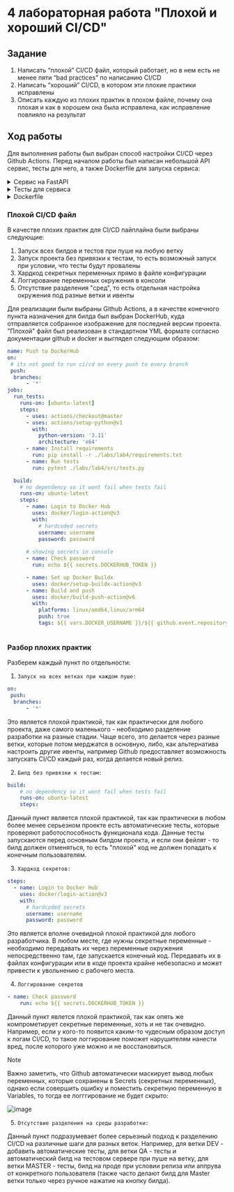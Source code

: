 # 4 лабораторная работа "Плохой и хороший CI/CD"

## Задание

1. Написать “плохой” CI/CD файл, который работает, но в нем есть не менее пяти “bad practices” по написанию CI/CD
2. Написать “хороший” CI/CD, в котором эти плохие практики исправлены
3. Описать каждую из плохих практик в плохом файле, почему она плохая и как в хорошем она была исправлена, как исправление повлияло на результат

## Ход работы

Для выполнения работы был выбран способ настройки CI/CD через Github Actions. Перед началом работы был написан небольшой API сервис, тесты для него, а также Dockerfile для запуска сервиса:

<details>

<summary>Сервис на FastAPI</summary>

```python
from fastapi import FastAPI

app = FastAPI()

@app.get("/")
async def root():
    return {"status": "ok"}
```
</details>

<details>

<summary>Тесты для сервиса</summary>

```python
from fastapi.testclient import TestClient
import pytest

from app import app

@pytest.fixture(scope="session")
def client():
    return TestClient(app)

def test_response_root(client: TestClient):
    response = client.get("/")
    assert response.status_code == 200
    assert response.json()["status"] == "ok"
```
</details>

<details>
<summary>Dockerfile</summary>

```Dockerfile
FROM python:3.11-slim

COPY labs/lab4/requirements.txt /tmp/requirements.txt
RUN pip install -r /tmp/requirements.txt

WORKDIR /app

COPY labs/lab4/src .

CMD uvicorn app:app
```
</details>

</details>

### Плохой CI/CD файл

В качестве плохих практик для CI/CD пайплайна были выбраны следующие:

1. Запуск всех билдов и тестов при пуше на любую ветку
2. Запуск проекта без привязки к тестам, то есть возможный запуск при условии, что тесты будут провалены
3. Хардкод секретных переменных прямо в файле конфигурации
4. Логгирование переменных окружения в консоли
5. Отсутствие разделения "сред", то есть отдельная настройка окружения под разные ветки и ивенты 

Для реализации были выбраны Github Actions, а в качестве конечного пункта назначения для билда был выбран DockerHub, куда отправляется собранное изображение для последней версии проекта. "Плохой" файл был реализован в стандартном YML формате согласно документации github и docker и выглядел следующим образом:

```yml
name: Push to DockerHub
on:
 # its not good to run ci/cd on every push to every branch
 push:
  branches:
      - '*'
jobs:
  run_tests:
    runs-on: [ubuntu-latest]
    steps:
      - uses: actions/checkout@master
      - uses: actions/setup-python@v1
        with:
          python-version: '3.11'
          architecture: 'x64'
      - name: Install requirements
        run: pip install -r ./labs/lab4/requirements.txt
      - name: Run tests
        run: pytest ./labs/lab4/src/tests.py

  build:
    # no dependency so it wont fail when tests fail
    runs-on: ubuntu-latest
    steps:
      - name: Login to Docker Hub
        uses: docker/login-action@v3
        with:
          # hardcoded secrets
          username: username
          password: password
      
      # showing secrets in console
      - name: Check password 
        run: echo ${{ secrets.DOCKERHUB_TOKEN }}

      - name: Set up Docker Buildx
        uses: docker/setup-buildx-action@v3
      - name: Build and push
        uses: docker/build-push-action@v6
        with:
          platforms: linux/amd64,linux/arm64
          push: true
          tags: ${{ vars.DOCKER_USERNAME }}/${{ github.event.repository.name }}:latest
          
```

### Разбор плохих практик
 
Разберем каждый пункт по отдельности:

1. `Запуск на всех ветках при каждом пуше:`

```yml
on:
 push:
  branches:
      - '*'
```

Это является плохой практикой, так как практически для любого проекта, даже самого маленького - необходимо разделение разработки на разные стадии. Чаще всего, это делается через разные ветки, которые потом мерджатся в основную, либо, как альтернатива настроить другие ивенты, например Github предоставляет возможность запускать CI/CD каждый раз, когда делается новый релиз.

2. `Билд без привязки к тестам:`

```yml
build:
    # no dependency so it wont fail when tests fail
    runs-on: ubuntu-latest
    steps:
```

Данный пункт является плохой практикой, так как практически в любом более менее серьезном проекте есть автоматические тесты, которые проверяют работоспособность функционала кода. Данные тесты запускаются перед основным билдом проекта, и если они фейлят - то билд должен отменяться, то есть "плохой" код не должен попадать к конечным пользователям.

3. `Хардкод секретов:`

```yml
steps:
  - name: Login to Docker Hub
    uses: docker/login-action@v3
    with:
      # hardcoded secrets
      username: username
      password: password
```

Это является вполне очевидной плохой практикой для любого разработчика. В любом месте, где нужны секретные переменные - необходимо передавать их через переменные окружения непосредственно там, где запускается конечный код. Передавать их в файлах конфигурации или в коде проекта крайне небезопасно и может привести к увольнению с рабочего места.

4. `Логгирование секретов`

```yml
- name: Check password 
    run: echo ${{ secrets.DOCKERHUB_TOKEN }}
```

Данный пункт явлется плохой практикой, так как опять же компрометирует секретные переменные, хоть и не так очевидно. Например, если у кого-то появится каким-то чудесным образом доступ к логам CI/CD, то такое логгирование поможет нарушителям нанести вред, после которого уже можно и не восстановиться. 

> [!NOTE]
> Важно заметить, что Github автоматически маскирует вывод любых переменных, которые сохранены в Secrets (секретных переменных), однако если совершить ошибку и поместить секретную переменную в Variables, то тогда ее логггирование не будет скрыто: 

![image](https://github.com/user-attachments/assets/e05926e4-61e8-4856-aeaa-4992ea0ec993)

5. `Отсутствие разделения на среды разработки:`

Данный пункт подразумевает более серьезный подход к разделению CI/CD на различные шаги для разных веток. Например, для ветки DEV - добавить автоматические тесты, для ветки QA - тесты и автоматический билд на тестовом сервере при пуше на ветку, для ветки MASTER - тесты, билд на проде при условии релиза или аппрува от конкретного пользователя (также часто делают билд для Master ветки только через ручное нажатие на кнопку билда).



